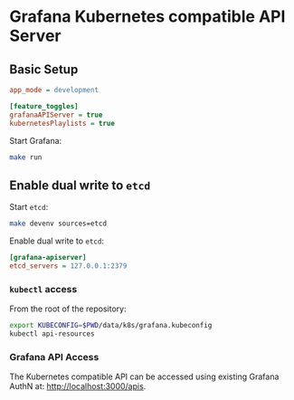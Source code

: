 # Grafana Kubernetes compatible API Server

## Basic Setup

```ini
app_mode = development

[feature_toggles]
grafanaAPIServer = true
kubernetesPlaylists = true
```

Start Grafana:

```bash
make run
```

## Enable dual write to `etcd`

Start `etcd`:
```bash
make devenv sources=etcd
```

Enable dual write to `etcd`:

```ini
[grafana-apiserver]
etcd_servers = 127.0.0.1:2379
```

### `kubectl` access

From the root of the repository:

```bash
export KUBECONFIG=$PWD/data/k8s/grafana.kubeconfig
kubectl api-resources
```

### Grafana API Access

The Kubernetes compatible API can be accessed using existing Grafana AuthN at: [http://localhost:3000/apis](http://localhost:3000/apis).

